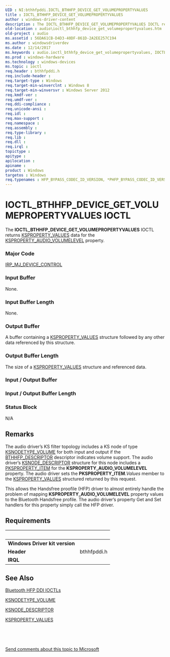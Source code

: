 ```yaml
---
UID : NI:bthhfpddi.IOCTL_BTHHFP_DEVICE_GET_VOLUMEPROPERTYVALUES
title : IOCTL_BTHHFP_DEVICE_GET_VOLUMEPROPERTYVALUES
author : windows-driver-content
description : The IOCTL_BTHHFP_DEVICE_GET_VOLUMEPROPERTYVALUES IOCTL returns KSPROPERTY_VALUES data for the KSPROPERTY_AUDIO_VOLUMELEVEL property.
old-location : audio\ioctl_bthhfp_device_get_volumepropertyvalues.htm
old-project : audio
ms.assetid : 56DA61CB-D4D3-40DF-861D-2A2EE257C194
ms.author : windowsdriverdev
ms.date : 12/14/2017
ms.keywords : audio.ioctl_bthhfp_device_get_volumepropertyvalues, IOCTL_BTHHFP_DEVICE_GET_VOLUMEPROPERTYVALUES control code [Audio Devices], IOCTL_BTHHFP_DEVICE_GET_VOLUMEPROPERTYVALUES, bthhfpddi/IOCTL_BTHHFP_DEVICE_GET_VOLUMEPROPERTYVALUES
ms.prod : windows-hardware
ms.technology : windows-devices
ms.topic : ioctl
req.header : bthhfpddi.h
req.include-header : 
req.target-type : Windows
req.target-min-winverclnt : Windows 8
req.target-min-winversvr : Windows Server 2012
req.kmdf-ver : 
req.umdf-ver : 
req.ddi-compliance : 
req.unicode-ansi : 
req.idl : 
req.max-support : 
req.namespace : 
req.assembly : 
req.type-library : 
req.lib : 
req.dll : 
req.irql : 
topictype : 
apitype : 
apilocation : 
apiname : 
product : Windows
targetos : Windows
req.typenames : HFP_BYPASS_CODEC_ID_VERSION, *PHFP_BYPASS_CODEC_ID_VERSION
---
```


# IOCTL_BTHHFP_DEVICE_GET_VOLUMEPROPERTYVALUES IOCTL
The <b>IOCTL_BTHHFP_DEVICE_GET_VOLUMEPROPERTYVALUES</b> 
   IOCTL returns <a href="http://msdn.microsoft.com/en-us/library/windows/hardware/ff565966(v=vs.85).aspx">KSPROPERTY_VALUES</a> data for the <a href="https://msdn.microsoft.com/library/windows/hardware/ff537309">KSPROPERTY_AUDIO_VOLUMELEVEL</a> property.

### Major Code
[IRP_MJ_DEVICE_CONTROL](xref:"https://docs.microsoft.com/en-us/windows-hardware/drivers/kernel/irp-mj-device-control")

### Input Buffer
None.

### Input Buffer Length
None.

### Output Buffer
A buffer containing a <a href="http://msdn.microsoft.com/en-us/library/windows/hardware/ff565966(v=vs.85).aspx">KSPROPERTY_VALUES</a> structure followed by any other data referenced by this structure.

### Output Buffer Length
The size of a <a href="http://msdn.microsoft.com/en-us/library/windows/hardware/ff565966(v=vs.85).aspx">KSPROPERTY_VALUES</a> structure and referenced data.

### Input / Output Buffer
<text></text>

### Input / Output Buffer Length
<text></text>

### Status Block
N/A

## Remarks
The audio driver’s KS filter topology includes a KS node of type <a href="https://msdn.microsoft.com/library/windows/hardware/ff537208">KSNODETYPE_VOLUME</a> for both input and output if the <a href="..\bthhfpddi\ns-bthhfpddi-_bthhfp_descriptor.md">BTHHFP_DESCRIPTOR</a> descriptor indicates volume support. The audio driver’s <a href="http://msdn.microsoft.com/en-us/library/windows/hardware/ff563473(v=vs.85).aspx">KSNODE_DESCRIPTOR</a> structure for this node includes a <a href="http://msdn.microsoft.com/en-us/library/windows/hardware/ff565176(v=vs.85).aspx">PKSPROPERTY_ITEM</a> for the <b>KSPROPERTY_AUDIO_VOLUMELEVEL</b> property. The audio driver sets the <b>PKSPROPERTY_ITEM</b>.<i>Values</i> member to the <a href="http://msdn.microsoft.com/en-us/library/windows/hardware/ff565966(v=vs.85).aspx">KSPROPERTY_VALUES</a> structured returned by this request.

This allows the Handsfree proofile (HFP) driver to almost entirely handle the problem of mapping <b>KSPROPERTY_AUDIO_VOLUMELEVEL</b> property values to the Bluetooth Handsfree profile. The audio driver’s property Get and Set handlers for this property simply call the HFP driver.

## Requirements
| &nbsp; | &nbsp; |
| ---- |:---- |
| **Windows Driver kit version** |  |
| **Header** | bthhfpddi.h |
| **IRQL** |  |

## See Also

<a href="https://msdn.microsoft.com/library/windows/hardware/dn302027">Bluetooth HFP DDI IOCTLs</a>

<a href="https://msdn.microsoft.com/library/windows/hardware/ff537208">KSNODETYPE_VOLUME</a>

<a href="http://msdn.microsoft.com/en-us/library/windows/hardware/ff563473(v=vs.85).aspx">KSNODE_DESCRIPTOR</a>

<a href="http://msdn.microsoft.com/en-us/library/windows/hardware/ff565966(v=vs.85).aspx">KSPROPERTY_VALUES</a>

 

 

<a href="mailto:wsddocfb@microsoft.com?subject=Documentation%20feedback [audio\audio]:%20IOCTL_BTHHFP_DEVICE_GET_VOLUMEPROPERTYVALUES control code%20 RELEASE:%20(12/14/2017)&amp;body=%0A%0APRIVACY STATEMENT%0A%0AWe use your feedback to improve the documentation. We don't use your email address for any other purpose, and we'll remove your email address from our system after the issue that you're reporting is fixed. While we're working to fix this issue, we might send you an email message to ask for more info. Later, we might also send you an email message to let you know that we've addressed your feedback.%0A%0AFor more info about Microsoft's privacy policy, see http://privacy.microsoft.com/en-us/default.aspx." title="Send comments about this topic to Microsoft">Send comments about this topic to Microsoft</a>
